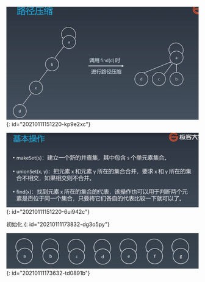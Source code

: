 ![路径压缩.jpg](assets/20210108160410-4pbdoct-路径压缩.jpg)
{: id="20210111151220-kp9e2xc"}

![并查集基本操作.jpg](assets/20210108161347-jqaj8aj-并查集-基本操作.jpg)
{: id="20210111151220-6ui942c"}

初始化
{: id="20210111173832-dg3o5py"}

![并查集初始化.jpg](assets/20210111173826-udyghy3-并查集-初始化.jpg)
{: id="20210111173632-td0891b"}
